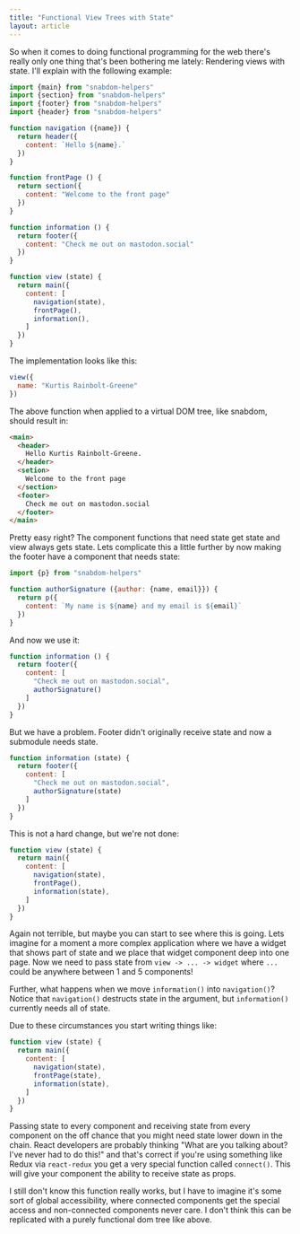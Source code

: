 ```yaml
---
title: "Functional View Trees with State"
layout: article
---
```


So when it comes to doing functional programming for the web there's really only one thing that's been bothering me lately: Rendering views with state. I'll explain with the following example:

``` javascript
import {main} from "snabdom-helpers"
import {section} from "snabdom-helpers"
import {footer} from "snabdom-helpers"
import {header} from "snabdom-helpers"

function navigation ({name}) {
  return header({
    content: `Hello ${name}.`
  })
}

function frontPage () {
  return section({
    content: "Welcome to the front page"
  })
}

function information () {
  return footer({
    content: "Check me out on mastodon.social"
  })
}

function view (state) {
  return main({
    content: [
      navigation(state),
      frontPage(),
      information(),
    ]
  })
}
```

The implementation looks like this:

``` javascript
view({
  name: "Kurtis Rainbolt-Greene"
})
```

The above function when applied to a virtual DOM tree, like snabdom, should result in:


``` html
<main>
  <header>
    Hello Kurtis Rainbolt-Greene.
  </header>
  <setion>
    Welcome to the front page
  </section>
  <footer>
    Check me out on mastodon.social
  </footer>
</main>
```

Pretty easy right? The component functions that need state get state and view always gets state. Lets complicate this a little further by now making the footer have a component that needs state:

``` javascript
import {p} from "snabdom-helpers"

function authorSignature ({author: {name, email}}) {
  return p({
    content: `My name is ${name} and my email is ${email}`
  })
}
```

And now we use it:

``` javascript
function information () {
  return footer({
    content: [
      "Check me out on mastodon.social",
      authorSignature()
    ]
  })
}
```

But we have a problem. Footer didn't originally receive state and now a submodule needs state.

``` javascript
function information (state) {
  return footer({
    content: [
      "Check me out on mastodon.social",
      authorSignature(state)
    ]
  })
}
```

This is not a hard change, but we're not done:

``` javascript
function view (state) {
  return main({
    content: [
      navigation(state),
      frontPage(),
      information(state),
    ]
  })
}
```

Again not terrible, but maybe you can start to see where this is going. Lets imagine for a moment a more complex application where we have a widget that shows part of state and we place that widget component deep into one page. Now we need to pass state from `view -> ... -> widget` where `...` could be anywhere between 1 and 5 components!

Further, what happens when we move `information()` into `navigation()`? Notice that `navigation()` destructs state in the argument, but `information()` currently needs all of state.

Due to these circumstances you start writing things like:

``` javascript
function view (state) {
  return main({
    content: [
      navigation(state),
      frontPage(state),
      information(state),
    ]
  })
}
```

Passing state to every component and receiving state from every component on the off chance that you might need state lower down in the chain. React developers are probably thinking "What are you talking about? I've never had to do this!" and that's correct if you're using something like Redux via `react-redux` you get a very special function called `connect()`. This will give your component the ability to receive state as props.

I still don't know this function really works, but I have to imagine it's some sort of global accessibility, where connected components get the special access and non-connected components never care. I don't think this can be replicated with a purely functional dom tree like above.
